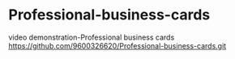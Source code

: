 # Professional-business-cards


video demonstration-Professional business cards https://github.com/9600326620/Professional-business-cards.git

